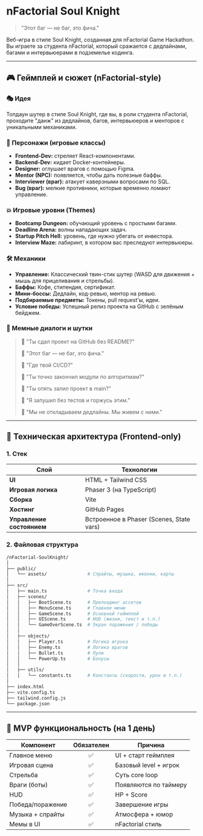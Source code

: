# nFactorial Soul Knight

> "Этот баг — не баг, это фича."

Веб-игра в стиле Soul Knight, созданная для nFactorial Game Hackathon. Вы играете за студента nFactorial, который сражается с дедлайнами, багами и интервьюерами в подземелье кодинга.

---

## 🎮 Геймплей и сюжет (nFactorial-style)

### 🎭 Идея
Топдаун шутер в стиле Soul Knight, где вы, в роли студента nFactorial, проходите "данж" из дедлайнов, багов, интервьюеров и менторов с уникальными механиками.

### 👾 Персонажи (игровые классы)
*   **Frontend-Dev:** стреляет React-компонентами.
*   **Backend-Dev:** кидает Docker-контейнеры.
*   **Designer:** оглушает врагов с помощью Figma.
*   **Mentor (NPC):** появляется, чтобы дать полезные баффы.
*   **Interviewer (враг):** атакует каверзными вопросами по SQL.
*   **Bug (враг):** мелкие противники, которые временно ломают управление.

### 💥 Игровые уровни (Themes)
*   **Bootcamp Dungeon:** обучающий уровень с простыми багами.
*   **Deadline Arena:** волны нападающих задач.
*   **Startup Pitch Hell:** уровень, где нужно убегать от инвестора.
*   **Interview Maze:** лабиринт, в котором вас преследуют интервьюеры.

### 🛠 Механики
*   **Управление:** Классический твин-стик шутер (WASD для движения + мышь для прицеливания и стрельбы).
*   **Баффы:** Кофе, стипендия, сертификат.
*   **Мини-боссы:** Дедлайн, код-ревью, ментор на ревью.
*   **Подбираемые предметы:** Токены, pull request'ы, идеи.
*   **Условие победы:** Успешный релиз проекта на GitHub с зелёным бейджем.

### 📜 Мемные диалоги и шутки
> 💬 "Ты сдал проект на GitHub без README?"
> 
> 💬 "Этот баг — не баг, это фича."
> 
> 💬 "Где твой CI/CD?"
> 
> 💬 "Ты точно закончил модули по алгоритмам?"
> 
> 💬 "Ты опять залил проект в main?"
>
> 💬 "Я запушил без тестов и горжусь этим."
>
> 💬 "Мы не откладываем дедлайны. Мы живем с ними."

---

## 🔧 Техническая архитектура (Frontend-only)

### 1. Стек

| Слой | Технологии |
|---|---|
| **UI** | HTML + Tailwind CSS |
| **Игровая логика** | Phaser 3 (на TypeScript) |
| **Сборка** | Vite |
| **Хостинг** | GitHub Pages |
| **Управление состоянием** | Встроенное в Phaser (Scenes, State vars) |

### 2. Файловая структура

```bash
/nFactorial-SoulKnight/
│
├── public/
│   └── assets/               # Спрайты, музыка, иконки, карты
│
├── src/
│   ├── main.ts               # Точка входа
│   ├── scenes/
│   │   ├── BootScene.ts      # Прелоадинг ассетов
│   │   ├── MenuScene.ts      # Главное меню
│   │   ├── GameScene.ts      # Основной геймплей
│   │   ├── UIScene.ts        # HUD (жизни, текст и т.п.)
│   │   └── GameOverScene.ts  # Экран поражения / победы
│   │
│   ├── objects/
│   │   ├── Player.ts         # Логика игрока
│   │   ├── Enemy.ts          # Логика врагов
│   │   ├── Bullet.ts         # Пули
│   │   └── PowerUp.ts        # Бонусы
│   │
│   ├── utils/
│   │   └── constants.ts      # Константы (скорости, урон и т.п.)
│
├── index.html
├── vite.config.ts
├── tailwind.config.js
└── package.json
```

---

## 🎯 MVP функциональность (на 1 день)

| Компонент | Обязателен | Причина |
|---|:---:|---|
| Главное меню | ✅ | UI + старт геймплея |
| Игровая сцена | ✅ | Базовый level + игрок |
| Стрельба | ✅ | Суть core loop |
| Враги (боты) | ✅ | Появляются по таймеру |
| HUD | ✅ | HP + Score |
| Победа/поражение | ✅ | Завершение игры |
| Музыка + спрайты | ✅ | Атмосфера + юмор |
| Мемы в UI | ✅ | nFactorial стиль | 